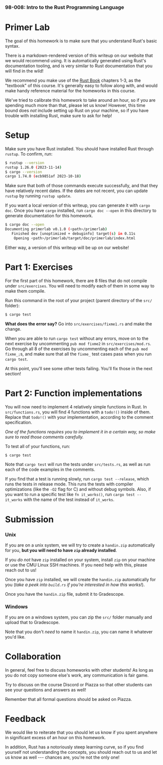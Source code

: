 ### 98-008: Intro to the Rust Programming Language



# Primer Lab

The goal of this homework is to make sure that you understand Rust's basic syntax.

There is a markdown-rendered version of this writeup on our website that we would recommend using.
It is automatically generated using Rust's documentation tooling,
and is very similar to Rust documentation that you will find in the wild!

We recommend you make use of the [Rust Book](https:doc.rust-lang.org/book/title-page.html)
chapters 1-3, as the "textbook" of this course. It's generally easy to follow along with,
and would make handy reference material for the homeworks in this course.

We've tried to calibrate this homework to take around an hour,
so if you are spending much more than that, please let us know!
However, this time bound does _not_ include setting up Rust on your machine,
so if you have trouble with installing Rust, make sure to ask for help!



# Setup

Make sure you have Rust installed. You should have installed Rust through `rustup`.
To confirm, run:

```sh
$ rustup --version
rustup 1.26.0 (2023-11-14)
$ cargo --version
cargo 1.74.0 (ecb9851af 2023-10-18)
```

Make sure that both of those commands execute successfully,
and that they have relatively recent dates.
If the dates are not recent, you can update `rustup` by running `rustup update`.

If you want a local version of this writeup, you can generate it with `cargo doc`.
Once you have `cargo` installed, run `cargo doc --open` in this directory to generate documentation
for this homework.

```sh
$ cargo doc --open
Documenting primerlab v0.1.0 (<path>/primerlab)
   Finished dev [unoptimized + debuginfo] target(s) in 0.11s
    Opening <path>/primerlab/target/doc/primerlab/index.html
```

Either way, a version of this writeup will be up on our website!



# Part 1: Exercises

For the first part of this homework, there are 8 files that do not compile under `src/exercises`.
You will need to modify each of them in some way to make them compile.

Run this command in the root of your project (parent directory of the `src/` folder):
```sh
$ cargo test
```
**What does the error say?** Go into `src/exercises/fixme1.rs` and make the change.

When you are able to run `cargo test` without any errors,
move on to the next exercise by uncommenting `pub mod fixme2` in `src/exercises/mod.rs`.
Go through all 8 of the exercises by uncommenting each of the `pub mod fixme_;`s,
and make sure that all the `fixme_` test cases pass when you run `cargo test`.

At this point, you'll see some other tests failing. You'll fix those in the next section!



# Part 2: Function implementations

You will now need to implement 4 relatively simple functions in Rust.
In `src/functions.rs`, you will find 4 functions with a `todo!()` inside of them.
Replace that `todo!()` with your implementation, according to the comment specification.

_One of the functions requires you to implement it in a certain way,_
_so make sure to read those comments carefully._

To test all of your functions, run:
```sh
$ cargo test
```

Note that `cargo test` will run the tests under `src/tests.rs`, as well as run each of the
code examples in the comments.

If you find that a test is running slowly, run `cargo test --release`,
which runs the tests in release mode. This runs the tests with
compiler optimizations (like the `-O2` flag for C) and without debug symbols.
Also, if you want to run a specific test like `fn it_works()`, run `cargo test -- it_works`
with the name of the test instead of `it_works`.



# Submission


### Unix

If you are on a unix system, we will try to create a `handin.zip` automatically for you,
**but you will need to have `zip` already installed**.

If you _do not_ have `zip` installed on your system,
install `zip` on your machine or use the CMU Linux SSH machines.
If you need help with this, please reach out to us!

Once you have `zip` installed, we will create the `handin.zip` automatically for you
(_take a peek into `build.rs` if you're interested in how this works!_).

Once you have the `handin.zip` file, submit it to Gradescope.


### Windows

If you are on a windows system, you can zip the `src/` folder manually
and upload that to Gradescope.

Note that you don't _need_ to name it `handin.zip`, you can name it whatever you'd like.



# Collaboration

In general, feel free to discuss homeworks with other students!
As long as you do not copy someone else's work, any communication is fair game.

Try to discuss on the course Discord or Piazza so that
other students can see your questions and answers as well!

Remember that all formal questions should be asked on Piazza.



# Feedback

We would like to reiterate that you should let us know if you spent
anywhere in significant excess of an hour on this homework.

In addition, Rust has a notoriously steep learning curve,
so if you find yourself not understanding the concepts,
you should reach out to us and let us know as well ---
chances are, you're not the only one!
